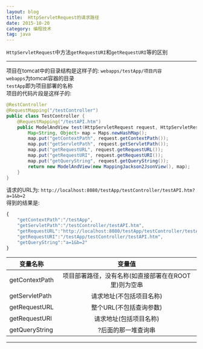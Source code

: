 ```yaml
---
layout: blog
title:  HttpServletRequest的请求路径
date: 2015-10-20
category: 编程技术
tag: java
---
```

`HttpServletRequest`中方法`getRequestURI`和`getRequestURI`等的区别



*****

项目在tomcat中的目录结构是这样子的: `webapps/testApp/项目内容`  
`webapps`为tomcat容器的目录  
`testApp`即为项目部署的名称  
项目的代码片段是这样子的:

```java
@RestController
@RequestMapping("/testController")
public class TestController {
    @RequestMapping("/testAPI.htm")
    public ModelAndView test(HttpServletRequest request, HttpServletResponse response) {
        Map<String, Object> map = Maps.newHashMap();
        map.put("getContextPath", request.getContextPath());
        map.put("getServletPath", request.getServletPath());
        map.put("getRequestURL", request.getRequestURL());
        map.put("getRequestURI", request.getRequestURI());
        map.put("getQueryString", request.getQueryString());
        return new ModelAndView(new MappingJackson2JsonView(), map);
    }
}
```
请求的URL为: `http://localhost:8080/testApp/testController/testAPI.htm?a=1&b=2`  
得到的结果是:

```js
{
    "getContextPath":"/testApp",
    "getServletPath":"/testController/testAPI.htm",
    "getRequestURL":"http://localhost:8080/testApp/testController/testAPI.htm",
    "getRequestURI":"/testApp/testController/testAPI.htm",
    "getQueryString":"a=1&b=2"
}
```

| 变量名称                   | 变量值         |
| ------------------------- |:-------------:|
| getContextPath            | 项目部署路径，没有名称(如直接部署在在ROOT里)则为空串  |
| getServletPath            | 请求地址(不包括项目名称)           |
| getRequestURL             | 整个URL(不包括查询参数) |
| getRequestURI             | 请求地址(包括项目名称)  |
| getQueryString            | ?后面的那一堆查询串  |

*****
